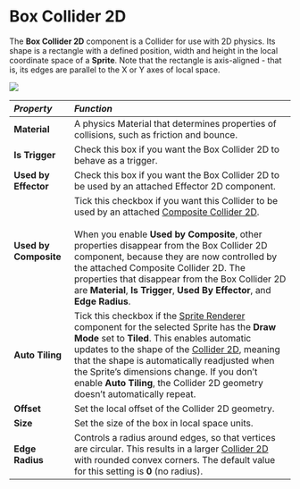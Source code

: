 Box Collider 2D
===============

The __Box Collider 2D__ component is a Collider for use with 2D physics. Its shape is a rectangle with a defined position, width and height in the local coordinate space of a __Sprite__. Note that the rectangle is axis-aligned - that is, its edges are parallel to the X or Y axes of local space.

![](../uploads/Main/BoxCollider2DInspector.png) 

|**_Property_** |**_Function_** |
|:---|:---|
|__Material__ |A physics Material that determines properties of collisions, such as friction and bounce. |
|__Is Trigger__ |Check this box if you want the Box Collider 2D to behave as a trigger. |
|__Used by Effector__ |Check this box if you want the Box Collider 2D to be used by an attached Effector 2D component. |
| __Used by Composite__ | Tick this checkbox if you want this Collider to be used by an attached [Composite Collider 2D](class-CompositeCollider2D). <br/><br/>When you enable __Used by Composite__, other properties disappear from the Box Collider 2D component, because they are now controlled by the attached Composite Collider 2D. The properties that disappear from the Box Collider 2D are __Material__, __Is Trigger__, __Used By Effector__, and __Edge Radius__. |
|__Auto Tiling__ |Tick this checkbox if the [Sprite Renderer](class-SpriteRenderer) component for the selected Sprite has the __Draw Mode__ set to __Tiled__. This enables automatic updates to the shape of the [Collider 2D](Collider2D), meaning that the shape is automatically readjusted when the Sprite’s dimensions change. If you don’t enable __Auto Tiling__, the Collider 2D geometry doesn’t automatically repeat. |
|__Offset__ |Set the local offset of the Collider 2D geometry. |
|__Size__ |Set the size of the box in local space units. |
| __Edge Radius__| Controls a radius around edges, so that vertices are circular. This results in a larger [Collider 2D](Collider2D) with rounded convex corners. The default value for this setting is __0__ (no radius). |

